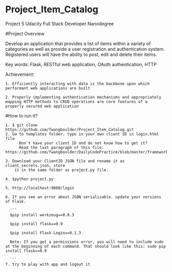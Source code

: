 # Project_Item_Catalog
Project 5 Udacity Full Stack Developer Nanodegree

#Project Overview

Develop an application that provides a list of items within a variety of
categories as well as provide a user registration and authentication system.
Registered users will have the ability to post, edit and delete their items.

Key words: Flask, RESTful web application, OAuth authentication, HTTP

Achievement:

    1. Efficiently interacting with data is the backbone upon which performant web applications are built

    2. Properly implementing authentication mechanisms and appropriately mapping HTTP methods to CRUD operations are core features of a properly secured web application
#How to run it?

    1. $ git clone https://github.com/fwangboulder/Project_Item_Catalog.git
    2. Go to templates folder. type in your own client ID in login.html file
          Don't have your client ID and do not know how to get it?
          Read the last paragraph of this file: https://github.com/fwangboulder/DailyCodePractice/blob/master/framework/AuthenticationAuthorization/README.md

    3. Download your ClientID JSON file and rename it as client_secrets.json, store
        it in the same folder as project.py file.

    4. $python project.py

    5. http://localhost:9000/login

    6. If you see an error about JSON serializable. update your versions of Flask.

      ```
      $pip install werkzeug==0.8.3

      $pip install flask==0.9

      $pip install Flask-Login==0.1.3

      Note: If you get a permissions error, you will need to include sudo at the beginning of each command. That should look like this: sudo pip install flask==0.9

      ```
    7. try to play with app and logout it
